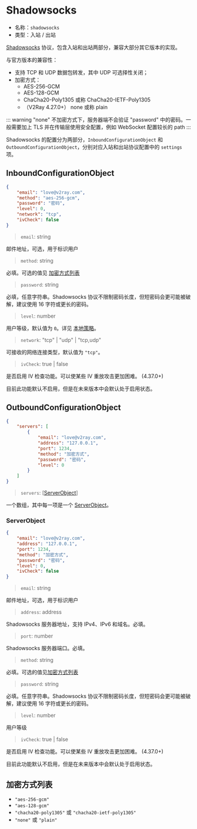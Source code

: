 # Shadowsocks

* 名称：`shadowsocks`
* 类型：入站 / 出站

[Shadowsocks](https://zh.wikipedia.org/wiki/Shadowsocks) 协议，包含入站和出站两部分，兼容大部分其它版本的实现。

与官方版本的兼容性：

* 支持 TCP 和 UDP 数据包转发，其中 UDP 可选择性关闭；
* 加密方式：
  * AES-256-GCM
  * AES-128-GCM
  * ChaCha20-Poly1305 或称 ChaCha20-IETF-Poly1305
  * （V2Ray 4.27.0+） none 或称 plain

::: warning
"none" 不加密方式下，服务器端不会验证 "password" 中的密码。一般需要加上 TLS 并在传输层使用安全配置，例如 WebSocket 配置较长的 path
:::

Shadowsocks 的配置分为两部分，`InboundConfigurationObject` 和 `OutboundConfigurationObject`，分别对应入站和出站协议配置中的 `settings` 项。

## InboundConfigurationObject

```json
{
    "email": "love@v2ray.com",
    "method": "aes-256-gcm",
    "password": "密码",
    "level": 0,
    "network": "tcp",
    "ivCheck": false
}
```

> `email`: string

邮件地址，可选，用于标识用户

> `method`: string

必填。可选的值见 [加密方式列表](#加密方式列表)

> `password`: string

必填，任意字符串。Shadowsocks 协议不限制密码长度，但短密码会更可能被破解，建议使用 16 字符或更长的密码。

> `level`: number

用户等级，默认值为 `0`。详见 [本地策略](../policy.md)。

> `network`: "tcp" | "udp" | "tcp,udp"

可接收的网络连接类型，默认值为 `"tcp"`。

> `ivCheck`: true | false

是否启用 IV 检查功能。可以使某些 IV 重放攻击更加困难。 (4.37.0+)

目前此功能默认不启用，但是在未来版本中会默认处于启用状态。

## OutboundConfigurationObject

```json
{
    "servers": [
        {
            "email": "love@v2ray.com",
            "address": "127.0.0.1",
            "port": 1234,
            "method": "加密方式",
            "password": "密码",
            "level": 0
        }
    ]
}
```

> `servers`: \[[ServerObject](#serverobject)\]

一个数组，其中每一项是一个 [ServerObject](#serverobject)。

### ServerObject

```json
{
    "email": "love@v2ray.com",
    "address": "127.0.0.1",
    "port": 1234,
    "method": "加密方式",
    "password": "密码",
    "level": 0,
    "ivCheck": false
}
```

> `email`: string

邮件地址，可选，用于标识用户

> `address`: address

Shadowsocks 服务器地址，支持 IPv4、IPv6 和域名。必填。

> `port`: number

Shadowsocks 服务器端口。必填。

> `method`: string

必填。可选的值见[加密方式列表](#加密方式列表)

> `password`: string

必填。任意字符串。Shadowsocks 协议不限制密码长度，但短密码会更可能被破解，建议使用 16 字符或更长的密码。

> `level`: number

用户等级

> `ivCheck`: true | false

是否启用 IV 检查功能。可以使某些 IV 重放攻击更加困难。 (4.37.0+)

目前此功能默认不启用，但是在未来版本中会默认处于启用状态。

## 加密方式列表

* `"aes-256-gcm"`
* `"aes-128-gcm"`
* `"chacha20-poly1305"` 或 `"chacha20-ietf-poly1305"`
* `"none"` 或 `"plain"`
